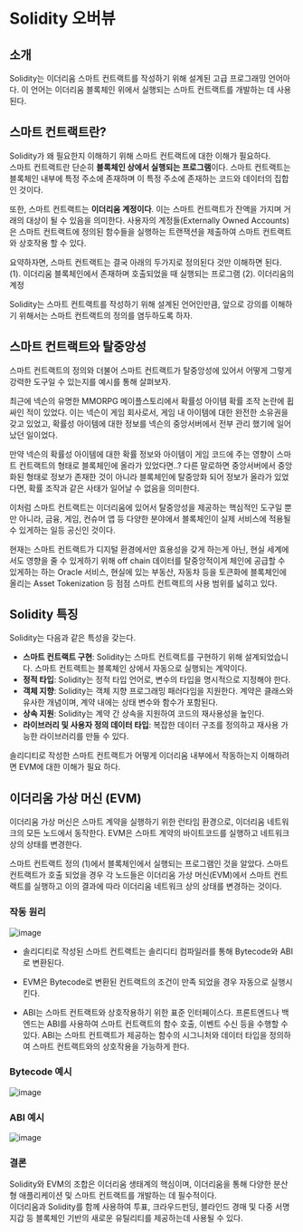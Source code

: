 # Solidity 오버뷰

## 소개

Solidity는 이더리움 스마트 컨트랙트를 작성하기 위해 설계된 고급 프로그래밍 언어아다. 이 언어는 이더리움 블록체인 위에서 실행되는 스마트 컨트랙트를 개발하는 데 사용된다.


## 스마트 컨트랙트란? 

Solidity가 왜 필요한지 이해하기 위해 스마트 컨트랙트에 대한 이해가 필요하다.  
스마트 컨트랙트란 단순히 **블록체인 상에서 실행되는 프로그램**이다. 스마트 컨트랙트는 블록체인 내부에 특정 주소에 존재하며 이 특정 주소에 존재하는 코드와 데이터의 집합인 것이다.  

또한, 스마트 컨트랙트는 **이더리움 계정이다**. 이는 스마트 컨트랙트가 잔액을 가지며 거래의 대상이 될 수 있음을 의미한다. 사용자의 계정들(Externally Owned Accounts)은 스마트 컨트랙트에 정의된 함수들을 실행하는 트랜잭션을 제출하여 스마트 컨트랙트와 상호작용 할 수 있다.  

요약하자면, 스마트 컨트랙트는 결국 아래의 두가지로 정의된다 것만 이해하면 된다.
(1). 이더리움 블록체인에서 존재하며 호출되었을 때 실행되는 프로그램
(2). 이더리움의 계정

Solidity는 스마트 컨트랙트를 작성하기 위해 설계된 언어인만큼, 앞으로 강의를 이해하기 위해서는 스마트 컨트랙트의 정의를 염두하도록 하자.

## 스마트 컨트랙트와 탈중앙성  

스마트 컨트랙트의 정의와 더불어 스마트 컨트랙트가 탈중앙성에 있어서 어떻게 그렇게 강력한 도구일 수 있는지를 예시를 통해 살펴보자. 

최근에 넥슨의 유명한 MMORPG 메이플스토리에서 확률성 아이템 확률 조작 논란에 휩싸인 적이 있었다. 이는 넥슨이 게임 회사로서, 게임 내 아이템에 대한 완전한 소유권을 갖고 있었고, 확률성 아이템에 대한 정보를 넥슨의 중앙서버에서 전부 관리 했기에 일어났던 일이었다.  

만약 넥슨의 확률성 아이템에 대한 확률 정보와 아이템이 게임 코드에 주는 영향이 스마트 컨트랙트의 형태로 블록체인에 올라가 있었다면..? 다른 말로하면 중앙서버에서 중앙화된 형태로 정보가 존재한 것이 아니라 블록체인에 탈중앙화 되어 정보가 올라가 있었다면, 확률 조작과 같은 사태가 일어날 수 없음을 의미한다.  

이처럼 스마트 컨트랙트는 이더리움에 있어서 탈중앙성을 제공하는 핵심적인 도구일 뿐만 아니라, 금융, 게임, 컨슈머 앱 등 다양한 분야에서 블록체인이 실제 서비스에 적용될 수 있게하는 일등 공신인 것이다.

현재는 스마트 컨트랙트가 디지털 환경에서만 효용성을 갖게 하는게 아닌, 현실 세계에서도 영향을 줄 수 있게하기 위해 off chain 데이터를 탈중앙적이게 체인에 공급할 수 있게하는 하는 Oracle 서비스, 현실에 있는 부동산, 자동차 등을 토큰화에 블록체인에 올리는 Asset Tokenization 등 점점 스마트 컨트랙트의 사용 범위를 넓히고 있다.  



## Solidity 특징

Solidity는 다음과 같은 특성을 갖는다. 

- **스마트 컨트랙트 구현**: Solidity는 스마트 컨트랙트를 구현하기 위해 설계되었습니다. 스마트 컨트랙트는 블록체인 상에서 자동으로 실행되는 계약이다.
- **정적 타입**: Solidity는 정적 타입 언어로, 변수의 타입을 명시적으로 지정해야 한다.
- **객체 지향**: Solidity는 객체 지향 프로그래밍 패러다임을 지원한다. 계약은 클래스와 유사한 개념이며, 계약 내에는 상태 변수와 함수가 포함된다.
- **상속 지원**: Solidity는 계약 간 상속을 지원하여 코드의 재사용성을 높인다.
- **라이브러리 및 사용자 정의 데이터 타입**: 복잡한 데이터 구조를 정의하고 재사용 가능한 라이브러리를 만들 수 있다.

솔리디티로 작성한 스마트 컨트랙트가 어떻게 이더리움 내부에서 작동하는지 이해하려면 EVM에 대한 이해가 필요 하다. 

## 이더리움 가상 머신 (EVM)

이더리움 가상 머신은 스마트 계약을 실행하기 위한 런타임 환경으로, 이더리움 네트워크의 모든 노드에서 동작한다. EVM은 스마트 계약의 바이트코드를 실행하고 네트워크 상의 상태를 변경한다.

스마트 컨트랙트 정의 (1)에서 블록체인에서 실행되는 프로그램인 것을 알았다. 스마트 컨트랙트가 호출 되었을 경우 각 노드들은 이더리움 가상 머신(EVM)에서 스마트 컨트랙트를 실행하고 이의 결과에 따라 이더리움 네트워크 상의 상태를 변경하는 것이다. 



### 작동 원리

![image](https://github.com/Joon2000/Solidity-modules/assets/87323564/3077ac5a-1b37-4b95-8920-58914f5e2dbe)

- 솔리디티로 작성된 스마트 컨트랙트는 솔리디티 컴파일러를 통해 Bytecode와 ABI로 변환된다.  
- EVM은 Bytecode로 변환된 컨트랙트의 조건이 만족 되었을 경우 자동으로 실행시킨다.

- ABI는 스마트 컨트랙트와 상호작용하기 위한 표준 인터페이스다. 프론트엔드나 백엔드는 ABI를 사용하여 스마트 컨트랙트의 함수 호출, 이벤트 수신 등을 수행할 수 있다. ABI는 스마트 컨트랙트가 제공하는 함수의 시그니처와 데이터 타입을 정의하여 스마트 컨트랙트와의 상호작용을 가능하게 한다.


### Bytecode 예시 
![image](https://github.com/Joon2000/Solidity-modules/assets/87323564/21bd4c81-d3be-4135-b151-7aae639da6d9)
  
### ABI 예시
![image](https://github.com/Joon2000/Solidity-modules/assets/87323564/55f4d368-2b8f-449e-b14b-71da4d3b1c7c)


### 결론 

Solidity와 EVM의 조합은 이더리움 생태계의 핵심이며, 이더리움을 통해 다양한 분산형 애플리케이션 및 스마트 컨트랙트를 개발하는 데 필수적이다.  
이더리움과 Solidity를 함께 사용하여 투표, 크라우드펀딩, 블라인드 경매 및 다중 서명 지갑 등 블록체인 기반의 새로운 유틸리티를 제공하는데 사용될 수 있다. 

